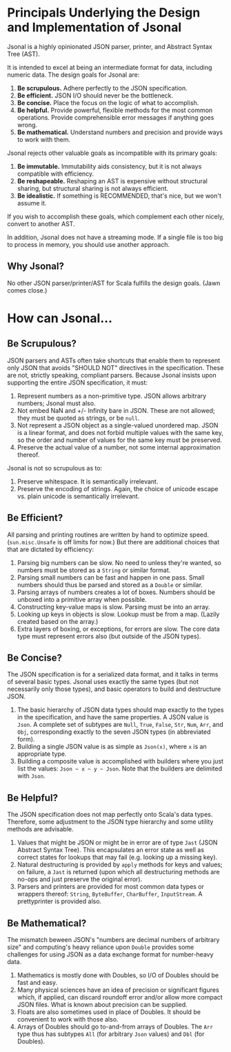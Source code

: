 # Principals Underlying the Design and Implementation of Jsonal

Jsonal is a highly opinionated JSON parser, printer, and Abstract Syntax Tree (AST).

It is intended to excel at being an intermediate format for data, including numeric data.  The design goals for Jsonal are:

1. **Be scrupulous.**  Adhere perfectly to the JSON specification.
2. **Be efficient.**  JSON I/O should never be the bottleneck.
3. **Be concise.**  Place the focus on the logic of what to accomplish.
4. **Be helpful.**  Provide powerful, flexible methods for the most common operations.  Provide comprehensible error messages if anything goes wrong.
5. **Be mathematical.** Understand numbers and precision and provide ways to work with them.

Jsonal rejects other valuable goals as incompatible with its primary goals:

1. **Be immutable.**  Immutability aids consistency, but it is not always compatible with efficiency.
2. **Be reshapeable.**   Reshaping an AST is expensive without structural sharing, but structural sharing is not always efficient.
3. **Be idealistic.**  If something is RECOMMENDED, that's nice, but we won't assume it.

If you wish to accomplish these goals, which complement each other nicely, convert to another AST.

In addition, Jsonal does not have a streaming mode.  If a single file is too big to process in memory, you should use another approach.

## Why Jsonal?

No other JSON parser/printer/AST for Scala fulfills the design goals.  (Jawn comes close.)

# How can Jsonal...

## Be Scrupulous?

JSON parsers and ASTs often take shortcuts that enable them to represent only JSON that avoids "SHOULD NOT" directives in the specification.  These are not, strictly speaking, compliant parsers.  Because Jsonal insists upon supporting the entire JSON specification, it must:

1. Represent numbers as a non-primitive type.  JSON allows arbitrary numbers; Jsonal must also.
2. Not embed NaN and +/- Infinity bare in JSON.  These are not allowed; they must be quoted as strings, or be `null`.
3. Not represent a JSON object as a single-valued unordered map.  JSON is a linear format, and does not forbid multiple values with the same key, so the order and number of values for the same key must be preserved.
4. Preserve the actual value of a number, not some internal approximation thereof.

Jsonal is not so scrupulous as to:

1. Preserve whitespace.  It is semantically irrelevant.
2. Preserve the encoding of strings.  Again, the choice of unicode escape vs. plain unicode is semantically irrelevant.

## Be Efficient?

All parsing and printing routines are written by hand to optimize speed.  (`sun.misc.Unsafe` is off limits for now.)  But there are additional choices that that are dictated by efficiency:

1. Parsing big numbers can be slow.  No need to unless they're wanted, so numbers must be stored as a `String` or similar format.
2. Parsing small numbers can be fast and happen in one pass.  Small numbers should thus be parsed and stored as a `Double` or similar.
3. Parsing arrays of numbers creates a lot of boxes.  Numbers should be unboxed into a primitive array when possible.
4. Constructing key-value maps is slow.  Parsing must be into an array.
5. Looking up keys in objects is slow.  Lookup must be from a map.  (Lazily created based on the array.)
6. Extra layers of boxing, or exceptions, for errors are slow.  The core data type must represent errors also (but outside of the JSON types).

## Be Concise?

The JSON specification is for a serialized data format, and it talks in terms of several basic types.  Jsonal uses exactly the same types (but not necessarily only those types), and basic operators to build and destructure JSON.

1. The basic hierarchy of JSON data types should map exactly to the types in the specification, and have the same properties.  A JSON value is `Json`.  A complete set of subtypes are `Null`, `True`, `False`, `Str`, `Num`, `Arr`, and `Obj`, corresponding exactly to the seven JSON types (in abbreviated form).
2. Building a single JSON value is as simple as `Json(x)`, where `x` is an appropriate type.
3. Building a composite value is accomplished with builders where you just list the values: `Json ~ x ~ y ~ Json`.  Note that the builders are delimited with `Json`.

## Be Helpful?

The JSON specification does not map perfectly onto Scala's data types.  Therefore, some adjustment to the JSON type hierarchy and some utility methods are advisable.

1. Values that might be JSON or might be in error are of type `Jast` (JSON Abstract Syntax Tree).  This encapsulates an error state as well as correct states for lookups that may fail (e.g. looking up a missing key).
2. Natural destructuring is provided by `apply` methods for keys and values; on failure, a `Jast` is returned (upon which all destructuring methods are no-ops and just preserve the original error).
3. Parsers and printers are provided for most common data types or wrappers thereof: `String`, `ByteBuffer`, `CharBuffer`, `InputStream`.  A prettyprinter is provided also.

## Be Mathematical?

The mismatch beween JSON's "numbers are decimal numbers of arbitrary size" and computing's heavy reliance upon `Double` provides some challenges for using JSON as a data exchange format for number-heavy data.

1. Mathematics is mostly done with Doubles, so I/O of Doubles should be fast and easy.
2. Many physical sciences have an idea of precision or significant figures which, if applied, can discard roundoff error and/or allow more compact JSON files.  What is known about precision can be supplied.
3. Floats are also sometimes used in place of Doubles.  It should be convenient to work with those also.
4. Arrays of Doubles should go to-and-from arrays of Doubles. The `Arr` type thus has subtypes `All` (for arbitrary `Json` values) and `Dbl` (for Doubles).

